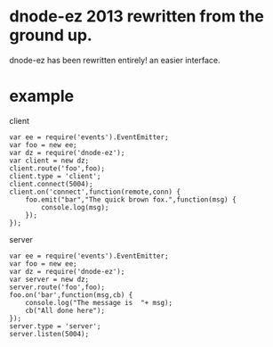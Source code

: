 dnode-ez 2013 rewritten from the ground up.
===========================================

dnode-ez has been rewritten entirely! an easier interface. 

example
=======

client

    var ee = require('events').EventEmitter;
    var foo = new ee;
    var dz = require('dnode-ez');
    var client = new dz;
    client.route('foo',foo);
    client.type = 'client';
    client.connect(5004);
    client.on('connect',function(remote,conn) {
        foo.emit("bar","The quick brown fox.",function(msg) {
            console.log(msg);
        });
    });

server

    var ee = require('events').EventEmitter;
    var foo = new ee;
    var dz = require('dnode-ez');
    var server = new dz;
    server.route('foo',foo);
    foo.on('bar',function(msg,cb) {
        console.log("The message is  "+ msg);
        cb("All done here");
    });
    server.type = 'server';
    server.listen(5004);
